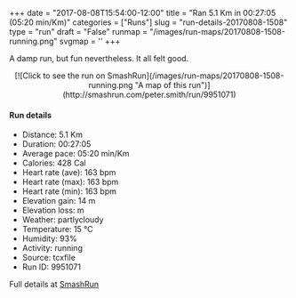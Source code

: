 +++
date = "2017-08-08T15:54:00-12:00"
title = "Ran 5.1 Km in 00:27:05 (05:20 min/Km)"
categories = ["Runs"]
slug = "run-details-20170808-1508"
type = "run"
draft = "False"
runmap = "/images/run-maps/20170808-1508-running.png"
svgmap = '<polyline points="1 56, 1 57, 0 59, 1 59, 1 61, 2 64, 3 65, 3 65, 5 64, 5 63, 7 62, 12 58, 13 55, 16 53, 21 48, 21 47, 24 45, 25 45, 27 44, 28 44, 32 41, 37 40, 42 41, 45 44, 47 44, 50 42, 51 42, 51 41, 54 38, 55 35, 56 35, 57 35, 63 34, 69 34, 73 35, 86 35, 90 37, 93 38, 100 44, 96 40, 93 38, 90 36, 86 35, 83 35, 71 35, 67 34, 55 35, 55 35, 54 35, 54 38, 50 42, 47 43, 39 39, 38 39, 36 39, 31 41, 28 43, 24 44, 21 46, 17 50, 15 52, 15 53">'
+++

A damp run, but fun nevertheless. It all felt good. 

<!--more-->

<center>
[![Click to see the run on SmashRun](/images/run-maps/20170808-1508-running.png "A map of this run")](http://smashrun.com/peter.smith/run/9951071)
</center>

#### Run details

* Distance: 5.1 Km
* Duration: 00:27:05
* Average pace: 05:20 min/Km
* Calories: 428 Cal
* Heart rate (ave): 163 bpm
* Heart rate (max): 163 bpm
* Heart rate (min): 163 bpm
* Elevation gain: 14 m
* Elevation loss:  m
* Weather: partlycloudy
* Temperature: 15 &deg;C
* Humidity: 93%
* Activity: running
* Source: tcxfile
* Run ID: 9951071

Full details at [SmashRun](http://smashrun.com/peter.smith/run/9951071)
